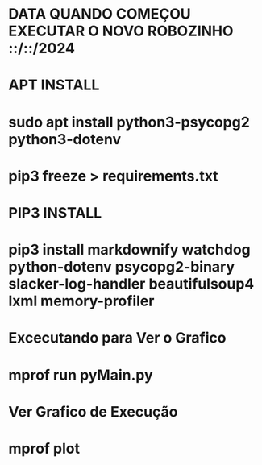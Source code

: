 # DATA QUANDO COMEÇOU EXECUTAR O NOVO ROBOZINHO ::/::/2024
# APT INSTALL
# sudo apt install python3-psycopg2 python3-dotenv
# pip3 freeze > requirements.txt

# PIP3 INSTALL
# pip3 install markdownify watchdog python-dotenv psycopg2-binary slacker-log-handler beautifulsoup4 lxml memory-profiler

# Excecutando para Ver o Grafico
# mprof run pyMain.py

# Ver Grafico de Execução
# mprof plot